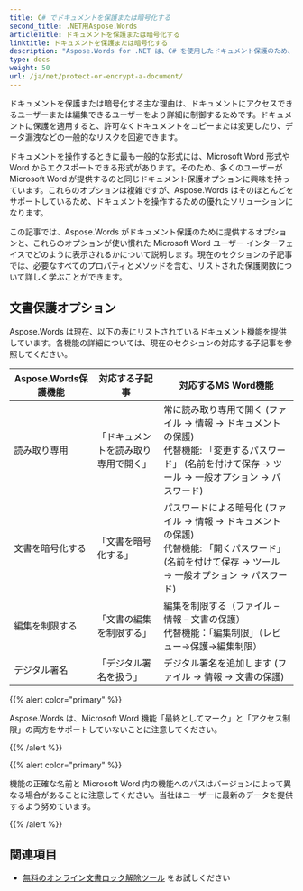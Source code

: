 ```yaml
---
title: C# でドキュメントを保護または暗号化する
second_title: .NET用Aspose.Words
articleTitle: ドキュメントを保護または暗号化する
linktitle: ドキュメントを保護または暗号化する
description: "Aspose.Words for .NET は、C# を使用したドキュメント保護のため、読み取り専用、ドキュメントの暗号化、編集の制限、およびデジタル署名を提供します。 Aspose.Words は、ほとんどの Word 保護オプションをサポートしています。"
type: docs
weight: 50
url: /ja/net/protect-or-encrypt-a-document/
---
```


ドキュメントを保護または暗号化する主な理由は、ドキュメントにアクセスできるユーザーまたは編集できるユーザーをより詳細に制御するためです。ドキュメントに保護を適用すると、許可なくドキュメントをコピーまたは変更したり、データ漏洩などの一般的なリスクを回避できます。

ドキュメントを操作するときに最も一般的な形式には、Microsoft Word 形式や Word からエクスポートできる形式があります。そのため、多くのユーザーが Microsoft Word が提供するのと同じドキュメント保護オプションに興味を持っています。これらのオプションは複雑ですが、Aspose.Words はそのほとんどをサポートしているため、ドキュメントを操作するための優れたソリューションになります。

この記事では、Aspose.Words がドキュメント保護のために提供するオプションと、これらのオプションが使い慣れた Microsoft Word ユーザー インターフェイスでどのように表示されるかについて説明します。現在のセクションの子記事では、必要なすべてのプロパティとメソッドを含む、リストされた保護関数について詳しく学ぶことができます。

## 文書保護オプション

Aspose.Words は現在、以下の表にリストされているドキュメント機能を提供しています。各機能の詳細については、現在のセクションの対応する子記事を参照してください。

|  Aspose.Words保護機能 |  対応する子記事 |  対応するMS Word機能 |
|  -------------------------------  |  ------------------------------  |  ------------------------------------------------------------  |
|  読み取り専用 |  「ドキュメントを読み取り専用で開く」 |  常に読み取り専用で開く (ファイル → 情報 → ドキュメントの保護)<br />代替機能: 「変更するパスワード」 (名前を付けて保存 → ツール → 一般オプション → パスワード) |
|  文書を暗号化する |  「文書を暗号化する」 |  パスワードによる暗号化 (ファイル → 情報 → ドキュメントの保護)<br />代替機能: 「開くパスワード」 (名前を付けて保存 → ツール → 一般オプション → パスワード) |
|  編集を制限する |  「文書の編集を制限する」 |  編集を制限する（ファイル – 情報 – 文書の保護）<br />代替機能：「編集制限」（レビュー→保護→編集制限） |
|  デジタル署名 |  「デジタル署名を扱う」 |  デジタル署名を追加します (ファイル → 情報 → 文書の保護) |

{{% alert color="primary" %}}

Aspose.Words は、Microsoft Word 機能「最終としてマーク」と「アクセス制限」の両方をサポートしていないことに注意してください。

{{% /alert %}}

{{% alert color="primary" %}}

機能の正確な名前と Microsoft Word 内の機能へのパスはバージョンによって異なる場合があることに注意してください。当社はユーザーに最新のデータを提供するよう努めています。

{{% /alert %}}

## 関連項目

* [無料のオンライン文書ロック解除ツール](https://products.aspose.app/words/unlock) をお試しください
